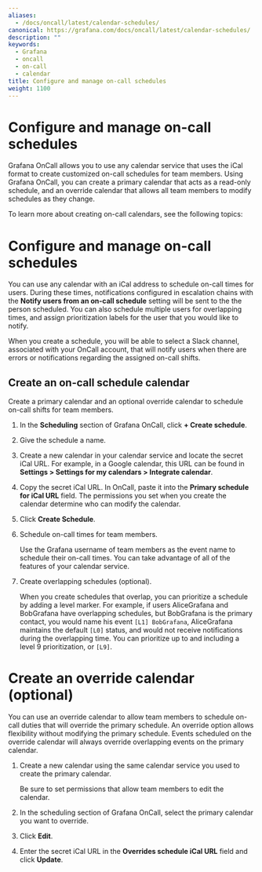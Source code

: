 ```yaml
---
aliases:
  - /docs/oncall/latest/calendar-schedules/
canonical: https://grafana.com/docs/oncall/latest/calendar-schedules/
description: ""
keywords:
  - Grafana
  - oncall
  - on-call
  - calendar
title: Configure and manage on-call schedules
weight: 1100
---
```


# Configure and manage on-call schedules

Grafana OnCall allows you to use any calendar service that uses the iCal format to create customized on-call schedules for team members. Using Grafana OnCall, you can create a primary calendar that acts as a read-only schedule, and an override calendar that allows all team members to modify schedules as they change.

To learn more about creating on-call calendars, see the following topics:

# Configure and manage on-call schedules

You can use any calendar with an iCal address to schedule on-call times for users. During these times, notifications configured in escalation chains with the **Notify users from an on-call schedule** setting will be sent to the the person scheduled. You can also schedule multiple users for overlapping times, and assign prioritization labels for the user that you would like to notify.

When you create a schedule, you will be able to select a Slack channel, associated with your OnCall account, that will notify users when there are errors or notifications regarding the assigned on-call shifts.

## Create an on-call schedule calendar

Create a primary calendar and an optional override calendar to schedule on-call shifts for team members.

1. In the **Scheduling** section of Grafana OnCall, click **+ Create schedule**.

1. Give the schedule a name.

1. Create a new calendar in your calendar service and locate the secret iCal URL. For example, in a Google calendar, this URL can be found in **Settings > Settings for my calendars > Integrate calendar**.

1. Copy the secret iCal URL. In OnCall, paste it into the **Primary schedule for iCal URL** field.
   The permissions you set when you create the calendar determine who can modify the calendar.

1. Click **Create Schedule**.

1. Schedule on-call times for team members.

   Use the Grafana username of team members as the event name to schedule their on-call times. You can take advantage of all of the features of your calendar service.

1. Create overlapping schedules (optional).

   When you create schedules that overlap, you can prioritize a schedule by adding a level marker. For example, if users AliceGrafana and BobGrafana have overlapping schedules, but BobGrafana is the primary contact, you would name his event `[L1] BobGrafana`, AliceGrafana maintains the default `[L0]` status, and would not receive notifications during the overlapping time. You can prioritize up to and including a level 9 prioritization, or `[L9]`.

# Create an override calendar (optional)

You can use an override calendar to allow team members to schedule on-call duties that will override the primary schedule. An override option allows flexibility without modifying the primary schedule. Events scheduled on the override calendar will always override overlapping events on the primary calendar.

1. Create a new calendar using the same calendar service you used to create the primary calendar.

   Be sure to set permissions that allow team members to edit the calendar.

1. In the scheduling section of Grafana OnCall, select the primary calendar you want to override.

1. Click **Edit**.

1. Enter the secret iCal URL in the **Overrides schedule iCal URL** field and click **Update**.
